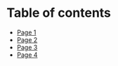 # Table of contents

* [Page 1](README.md)
* [Page 2](page-2.md)
* [Page 3](page-3.md)
* [Page 4](page-4.md)

